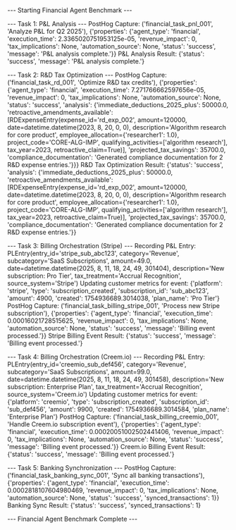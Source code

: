 --- Starting Financial Agent Benchmark ---

--- Task 1: P&L Analysis ---
PostHog Capture: ('financial_task_pnl_001', 'Analyze P&L for Q2 2025'), {'properties': {'agent_type': 'financial', 'execution_time': 2.3365020751953125e-05, 'revenue_impact': 0, 'tax_implications': None, 'automation_source': None, 'status': 'success', 'message': 'P&L analysis complete.'}}
P&L Analysis Result: {'status': 'success', 'message': 'P&L analysis complete.'}

--- Task 2: R&D Tax Optimization ---
PostHog Capture: ('financial_task_rd_001', 'Optimize R&D tax credits'), {'properties': {'agent_type': 'financial', 'execution_time': 7.271766662597656e-05, 'revenue_impact': 0, 'tax_implications': None, 'automation_source': None, 'status': 'success', 'analysis': {'immediate_deductions_2025_plus': 50000.0, 'retroactive_amendments_available': [RDExpenseEntry(expense_id='rd_exp_002', amount=120000, date=datetime.datetime(2023, 8, 20, 0, 0), description='Algorithm research for core product', employee_allocation={'researcher1': 1.0}, project_code='CORE-ALG-IMP', qualifying_activities=['algorithm research'], tax_year=2023, retroactive_claim=True)], 'projected_tax_savings': 35700.0, 'compliance_documentation': 'Generated compliance documentation for 2 R&D expense entries.'}}}
R&D Tax Optimization Result: {'status': 'success', 'analysis': {'immediate_deductions_2025_plus': 50000.0, 'retroactive_amendments_available': [RDExpenseEntry(expense_id='rd_exp_002', amount=120000, date=datetime.datetime(2023, 8, 20, 0, 0), description='Algorithm research for core product', employee_allocation={'researcher1': 1.0}, project_code='CORE-ALG-IMP', qualifying_activities=['algorithm research'], tax_year=2023, retroactive_claim=True)], 'projected_tax_savings': 35700.0, 'compliance_documentation': 'Generated compliance documentation for 2 R&D expense entries.'}}

--- Task 3: Billing Orchestration (Stripe) ---
Recording P&L Entry: PLEntry(entry_id='stripe_sub_abc123', category='Revenue', subcategory='SaaS Subscriptions', amount=49.0, date=datetime.datetime(2025, 8, 11, 18, 24, 49, 301404), description='New subscription: Pro Tier', tax_treatment='Accrual Recognition', source_system='Stripe')
Updating customer metrics for event: {'platform': 'stripe', 'type': 'subscription_created', 'subscription_id': 'sub_abc123', 'amount': 4900, 'created': 1754936689.3014038, 'plan_name': 'Pro Tier'}
PostHog Capture: ('financial_task_billing_stripe_001', 'Process new Stripe subscription'), {'properties': {'agent_type': 'financial', 'execution_time': 0.00016021728515625, 'revenue_impact': 0, 'tax_implications': None, 'automation_source': None, 'status': 'success', 'message': 'Billing event processed.'}}
Stripe Billing Event Result: {'status': 'success', 'message': 'Billing event processed.'}

--- Task 4: Billing Orchestration (Creem.io) ---
Recording P&L Entry: PLEntry(entry_id='creemio_sub_def456', category='Revenue', subcategory='SaaS Subscriptions', amount=99.0, date=datetime.datetime(2025, 8, 11, 18, 24, 49, 301458), description='New subscription: Enterprise Plan', tax_treatment='Accrual Recognition', source_system='Creem.io')
Updating customer metrics for event: {'platform': 'creemio', 'type': 'subscription_created', 'subscription_id': 'sub_def456', 'amount': 9900, 'created': 1754936689.3014584, 'plan_name': 'Enterprise Plan'}
PostHog Capture: ('financial_task_billing_creemio_001', 'Handle Creem.io subscription event'), {'properties': {'agent_type': 'financial', 'execution_time': 0.00020051002502441406, 'revenue_impact': 0, 'tax_implications': None, 'automation_source': None, 'status': 'success', 'message': 'Billing event processed.'}}
Creem.io Billing Event Result: {'status': 'success', 'message': 'Billing event processed.'}

--- Task 5: Banking Synchronization ---
PostHog Capture: ('financial_task_banking_sync_001', 'Sync all banking transactions'), {'properties': {'agent_type': 'financial', 'execution_time': 0.0002818107604980469, 'revenue_impact': 0, 'tax_implications': None, 'automation_source': None, 'status': 'success', 'synced_transactions': 1}}
Banking Sync Result: {'status': 'success', 'synced_transactions': 1}

--- Financial Agent Benchmark Complete ---
